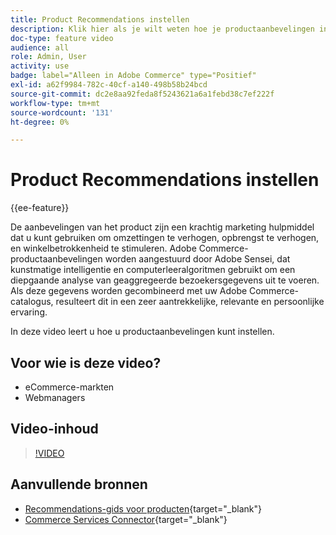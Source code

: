 ```yaml
---
title: Product Recommendations instellen
description: Klik hier als je wilt weten hoe je productaanbevelingen in je Adobe Commerce-winkel kunt gebruiken.
doc-type: feature video
audience: all
role: Admin, User
activity: use
badge: label="Alleen in Adobe Commerce" type="Positief"
exl-id: a62f9984-782c-40cf-a140-498b58b24bcd
source-git-commit: dc2e8aa92feda8f5243621a6a1febd38c7ef222f
workflow-type: tm+mt
source-wordcount: '131'
ht-degree: 0%

---
```


# Product Recommendations instellen

{{ee-feature}}

De aanbevelingen van het product zijn een krachtig marketing hulpmiddel dat u kunt gebruiken om omzettingen te verhogen, opbrengst te verhogen, en winkelbetrokkenheid te stimuleren. Adobe Commerce-productaanbevelingen worden aangestuurd door Adobe Sensei, dat kunstmatige intelligentie en computerleeralgoritmen gebruikt om een diepgaande analyse van geaggregeerde bezoekersgegevens uit te voeren. Als deze gegevens worden gecombineerd met uw Adobe Commerce-catalogus, resulteert dit in een zeer aantrekkelijke, relevante en persoonlijke ervaring.

In deze video leert u hoe u productaanbevelingen kunt instellen.

## Voor wie is deze video?

- eCommerce-markten
- Webmanagers

## Video-inhoud

>[!VIDEO](https://video.tv.adobe.com/v/343991?quality=12&learn=on)

## Aanvullende bronnen

- [Recommendations-gids voor producten](https://experienceleague.adobe.com/docs/commerce-merchant-services/product-recommendations/overview.html){target="_blank"}
- [Commerce Services Connector](https://experienceleague.adobe.com/docs/commerce-merchant-services/user-guides/integration-services/saas.html){target="_blank"}
